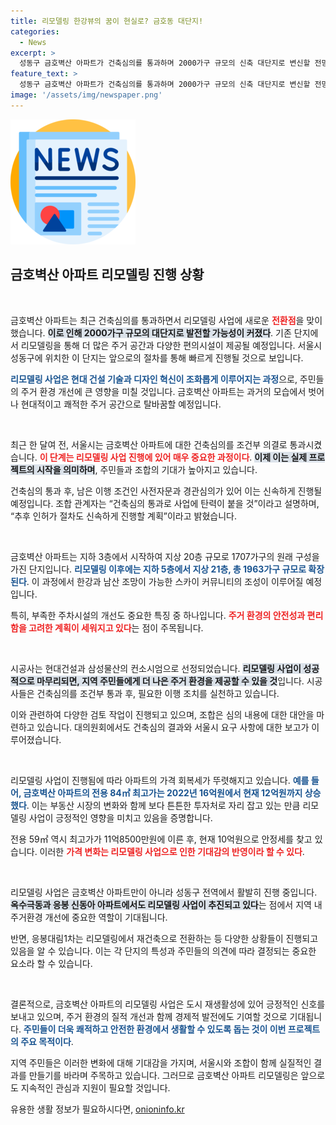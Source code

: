 ```yaml
---
title: 리모델링 한강뷰의 꿈이 현실로? 금호동 대단지!
categories:
  - News
excerpt: >
  성동구 금호벽산 아파트가 건축심의를 통과하며 2000가구 규모의 신축 대단지로 변신할 전망이다. 리모델링 속도가 빨라지고 지가 상승세가 뚜렷해 투자자들의 관심이 급증하고 있다!
feature_text: >
  성동구 금호벽산 아파트가 건축심의를 통과하며 2000가구 규모의 신축 대단지로 변신할 전망이다. 리모델링 속도가 빨라지고 지가 상승세가 뚜렷해 투자자들의 관심이 급증하고 있다!
image: '/assets/img/newspaper.png'
---
```


<p><img src="/assets/img/newspaper.png" alt="kimp 속보" /></p>

<h2 data-ke-size="size26">금호벽산 아파트 리모델링 진행 상황</h2>

<p data-ke-size="size16">&nbsp;</p>

<p>금호벽산 아파트는 최근 건축심의를 통과하면서 리모델링 사업에 새로운 <b><span style="color: #ee2323;">전환점</span></b>을 맞이했습니다. <b><span style="background-color: #21538527;">이로 인해 2000가구 규모의 대단지로 발전할 가능성이 커졌다</span></b>. 기존 단지에서 리모델링을 통해 더 많은 주거 공간과 다양한 편의시설이 제공될 예정입니다. 서울시 성동구에 위치한 이 단지는 앞으로의 절차를 통해 빠르게 진행될 것으로 보입니다. </p>

<p><b><span style="color: #1a5490;">리모델링 사업은 현대 건설 기술과 디자인 혁신이 조화롭게 이루어지는 과정</span></b>으로, 주민들의 주거 환경 개선에 큰 영향을 미칠 것입니다. 금호벽산 아파트는 과거의 모습에서 벗어나 현대적이고 쾌적한 주거 공간으로 탈바꿈할 예정입니다. </p>

<p data-ke-size="size16">&nbsp;</p>

<p>최근 한 달여 전, 서울시는 금호벽산 아파트에 대한 건축심의를 조건부 의결로 통과시켰습니다. <b><span style="color: #ee2323;">이 단계는 리모델링 사업 진행에 있어 매우 중요한 과정이다</span></b>. <b><span style="background-color: #21538527;">이제 이는 실제 프로젝트의 시작을 의미하며</span></b>, 주민들과 조합의 기대가 높아지고 있습니다. </p>

<p>건축심의 통과 후, 남은 이행 조건인 사전자문과 경관심의가 있어 이는 신속하게 진행될 예정입니다. 조합 관계자는 “건축심의 통과로 사업에 탄력이 붙을 것”이라고 설명하며, “추후 인허가 절차도 신속하게 진행할 계획”이라고 밝혔습니다. </p>

<p data-ke-size="size16">&nbsp;</p>

<p>금호벽산 아파트는 지하 3층에서 시작하여 지상 20층 규모로 1707가구의 원래 구성을 가진 단지입니다. <b><span style="color: #1a5490;">리모델링 이후에는 지하 5층에서 지상 21층, 총 1963가구 규모로 확장된다</span></b>. 이 과정에서 한강과 남산 조망이 가능한 스카이 커뮤니티의 조성이 이루어질 예정입니다. </p>

<p>특히, 부족한 주차시설의 개선도 중요한 특징 중 하나입니다. <b><span style="color: #ee2323;">주거 환경의 안전성과 편리함을 고려한 계획이 세워지고 있다</span></b>는 점이 주목됩니다. </p>

<p data-ke-size="size16">&nbsp;</p>

<p>시공사는 현대건설과 삼성물산의 컨소시엄으로 선정되었습니다. <b><span style="background-color: #21538527;">리모델링 사업이 성공적으로 마무리되면, 지역 주민들에게 더 나은 주거 환경을 제공할 수 있을 것</span></b>입니다. 시공사들은 건축심의를 조건부 통과 후, 필요한 이행 조치를 실천하고 있습니다. </p>

<p>이와 관련하여 다양한 검토 작업이 진행되고 있으며, 조합은 심의 내용에 대한 대안을 마련하고 있습니다. 대의원회에서도 건축심의 결과와 서울시 요구 사항에 대한 보고가 이루어졌습니다.</p>

<p data-ke-size="size16">&nbsp;</p>

<p>리모델링 사업이 진행됨에 따라 아파트의 가격 회복세가 뚜렷해지고 있습니다. <b><span style="color: #1a5490;">예를 들어, 금호벽산 아파트의 전용 84㎡ 최고가는 2022년 16억원에서 현재 12억원까지 상승했다</span></b>. 이는 부동산 시장의 변화와 함께 보다 튼튼한 투자처로 자리 잡고 있는 만큼 리모델링 사업이 긍정적인 영향을 미치고 있음을 증명합니다.</p>

<p>전용 59㎡ 역시 최고가가 11억8500만원에 이른 후, 현재 10억원으로 안정세를 찾고 있습니다. 이러한 <b><span style="color: #ee2323;">가격 변화는 리모델링 사업으로 인한 기대감의 반영이라 할 수 있다</span></b>.</p>

<p data-ke-size="size16">&nbsp;</p>

<p>리모델링 사업은 금호벽산 아파트만이 아니라 성동구 전역에서 활발히 진행 중입니다. <b><span style="background-color: #21538527;">옥수극동과 응봉 신동아 아파트에서도 리모델링 사업이 추진되고 있다</span></b>는 점에서 지역 내 주거환경 개선에 중요한 역할이 기대됩니다. </p>

<p>반면, 응봉대림1차는 리모델링에서 재건축으로 전환하는 등 다양한 상황들이 진행되고 있음을 알 수 있습니다. 이는 각 단지의 특성과 주민들의 의견에 따라 결정되는 중요한 요소라 할 수 있습니다. </p>

<p data-ke-size="size16">&nbsp;</p>

<p>결론적으로, 금호벽산 아파트의 리모델링 사업은 도시 재생활성에 있어 긍정적인 신호를 보내고 있으며, 주거 환경의 질적 개선과 함께 경제적 발전에도 기여할 것으로 기대됩니다. <b><span style="color: #1a5490;">주민들이 더욱 쾌적하고 안전한 환경에서 생활할 수 있도록 돕는 것이 이번 프로젝트의 주요 목적이다</span></b>. </p>

<p>지역 주민들은 이러한 변화에 대해 기대감을 가지며, 서울시와 조합이 함께 실질적인 결과를 만들기를 바라며 주목하고 있습니다. 그러므로 금호벽산 아파트 리모델링은 앞으로도 지속적인 관심과 지원이 필요할 것입니다.</p>
유용한 생활 정보가 필요하시다면, <a href="https://onioninfo.kr" rel="dofollow">onioninfo.kr</a>


